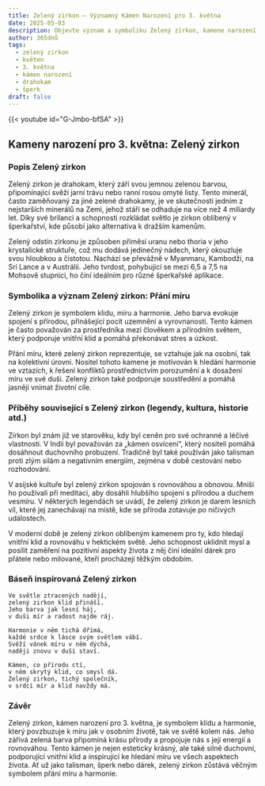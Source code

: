 ```yaml
---
title: Zelený zirkon – Významný Kámen Narození pro 3. května
date: 2025-05-03
description: Objevte význam a symboliku Zelený zirkon, kamene narození pro 3. května, který symbolizuje Přání míru. Přečtěte si legendy a inspirující příběhy.
author: 365dnů
tags:
  - zelený zirkon
  - květen
  - 3. května
  - kámen narození
  - drahokam
  - šperk
draft: false
---
```


{{< youtube id="G-Jmbo-bfSA" >}}

## Kameny narození pro 3. května: Zelený zirkon

### Popis Zelený zirkon

Zelený zirkon je drahokam, který září svou jemnou zelenou barvou, připomínající svěží jarní trávu nebo ranní rosou omyté listy. Tento minerál, často zaměňovaný za jiné zelené drahokamy, je ve skutečnosti jedním z nejstarších minerálů na Zemi, jehož stáří se odhaduje na více než 4 miliardy let. Díky své brilanci a schopnosti rozkládat světlo je zirkon oblíbený v šperkařství, kde působí jako alternativa k dražším kamenům.

Zelený odstín zirkonu je způsoben příměsí uranu nebo thoria v jeho krystalické struktuře, což mu dodává jedinečný nádech, který okouzluje svou hloubkou a čistotou. Nachází se převážně v Myanmaru, Kambodži, na Srí Lance a v Austrálii. Jeho tvrdost, pohybující se mezi 6,5 a 7,5 na Mohsově stupnici, ho činí ideálním pro různé šperkařské aplikace.

### Symbolika a význam Zelený zirkon: Přání míru

Zelený zirkon je symbolem klidu, míru a harmonie. Jeho barva evokuje spojení s přírodou, přinášející pocit uzemnění a vyrovnanosti. Tento kámen je často považován za prostředníka mezi člověkem a přírodním světem, který podporuje vnitřní klid a pomáhá překonávat stres a úzkost.

Přání míru, které zelený zirkon reprezentuje, se vztahuje jak na osobní, tak na kolektivní úrovni. Nositel tohoto kamene je motivován k hledání harmonie ve vztazích, k řešení konfliktů prostřednictvím porozumění a k dosažení míru ve své duši. Zelený zirkon také podporuje soustředění a pomáhá jasněji vnímat životní cíle.

### Příběhy související s Zelený zirkon (legendy, kultura, historie atd.)

Zirkon byl znám již ve starověku, kdy byl ceněn pro své ochranné a léčivé vlastnosti. V Indii byl považován za „kámen osvícení“, který nositeli pomáhá dosáhnout duchovního probuzení. Tradičně byl také používán jako talisman proti zlým silám a negativním energiím, zejména v době cestování nebo rozhodování.

V asijské kultuře byl zelený zirkon spojován s rovnováhou a obnovou. Mniši ho používali při meditaci, aby dosáhli hlubšího spojení s přírodou a duchem vesmíru. V některých legendách se uvádí, že zelený zirkon je darem lesních víl, které jej zanechávají na místě, kde se příroda zotavuje po ničivých událostech.

V moderní době je zelený zirkon oblíbeným kamenem pro ty, kdo hledají vnitřní klid a rovnováhu v hektickém světě. Jeho schopnost uklidnit mysl a posílit zaměření na pozitivní aspekty života z něj činí ideální dárek pro přátele nebo milované, kteří procházejí těžkým obdobím.

### Báseň inspirovaná Zelený zirkon

```
Ve světle ztracených nadějí,  
zelený zirkon klid přináší.  
Jeho barva jak lesní háj,  
v duši mír a radost najde ráj.

Harmonie v něm tichá dřímá,  
každé srdce k lásce svým světlem vábí.  
Svěží vánek míru v něm dýchá,  
naději znovu v duši staví.

Kámen, co přírodu ctí,  
v něm skrytý klid, co smysl dá.  
Zelený zirkon, tichý společník,  
v srdci mír a klid navždy má.
```

### Závěr

Zelený zirkon, kámen narození pro 3. května, je symbolem klidu a harmonie, který povzbuzuje k míru jak v osobním životě, tak ve světě kolem nás. Jeho zářivá zelená barva připomíná krásu přírody a propojuje nás s její energií a rovnováhou. Tento kámen je nejen esteticky krásný, ale také silně duchovní, podporující vnitřní klid a inspirující ke hledání míru ve všech aspektech života. Ať už jako talisman, šperk nebo dárek, zelený zirkon zůstává věčným symbolem přání míru a harmonie.